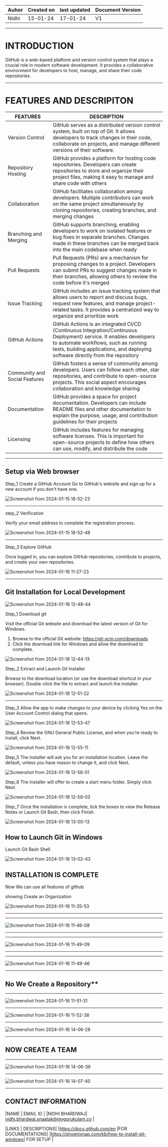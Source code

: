 | Auhor | Created on |last updated| Document Version |
| ----- | -----------| -----------|------------------
| Nidhi | 15-01-24   | 17-01-24           |  V1       

***
# INTRODUCTION
GitHub is a web-based platform and version control system that plays a crucial role in modern software development. It provides a collaborative environment for developers to host, manage, and share their code repositories. 

***

# FEATURES AND DESCRIPITON

|FEATURES |DESCRIPTION|
|---------|------------|
| Version Control| GitHub serves as a distributed version control system, built on top of Git. It allows developers to track changes in their code, collaborate on projects, and manage different versions of their software.|
|Repository Hosting|GitHub provides a platform for hosting code repositories. Developers can create repositories to store and organize their project files, making it easy to manage and share code with others|
|Collaboration|GitHub facilitates collaboration among developers. Multiple contributors can work on the same project simultaneously by cloning repositories, creating branches, and merging changes|
|Branching and Merging|GitHub supports branching, enabling developers to work on isolated features or bug fixes in separate branches. Changes made in these branches can be merged back into the main codebase when ready|
|Pull Requests|Pull Requests (PRs) are a mechanism for proposing changes to a project. Developers can submit PRs to suggest changes made in their branches, allowing others to review the code before it's merged|
|Issue Tracking|GitHub includes an issue tracking system that allows users to report and discuss bugs, request new features, and manage project-related tasks. It provides a centralized way to organize and prioritize work|
|GitHub Actions|GitHub Actions is an integrated CI/CD (Continuous Integration/Continuous Deployment) service. It enables developers to automate workflows, such as running tests, building applications, and deploying software directly from the repository|
|Community and Social Features|GitHub fosters a sense of community among developers. Users can follow each other, star repositories, and contribute to open-source projects. This social aspect encourages collaboration and knowledge sharing|
|Documentation|GitHub provides a space for project documentation. Developers can include README files and other documentation to explain the purpose, usage, and contribution guidelines for their projects|
|Licensing|GitHub includes features for managing software licenses. This is important for open-source projects to define how others can use, modify, and distribute the code|

***

## Setup via Web browser

Step_1 Create a GitHub Account
Go to GitHub's website and sign up for a new account if you don't have one.

![Screenshot from 2024-01-15 18-52-23](https://github.com/avengers-p7/Documentation/assets/156644891/9bb7f8b4-3d71-41c3-aaf6-b347e3fb50d0)

***

step_2 Verification

Verify your email address to complete the registration process.

![Screenshot from 2024-01-15 18-52-48](https://github.com/avengers-p7/Documentation/assets/156644891/905779c6-5dfe-45d2-9c57-0ed8cad33063)

***

Step_3 Explore GitHub

Once logged in, you can explore GitHub repositories, contribute to projects, and create your own repositories.

![Screenshot from 2024-01-16 11-27-23](https://github.com/avengers-p7/Documentation/assets/156644891/57f2017b-f91a-4e03-9a13-b127543d9d5c)

***

## Git Installation for Local Development

![Screenshot from 2024-01-18 12-48-44](https://github.com/avengers-p7/Documentation/assets/156644891/231eaf1d-1c82-4824-8de9-e9d6f70e0817)


Step_1 Download git

Visit the official Git website and download the latest version of Git for Windows.

1. Browse to the official Git website: https://git-scm.com/downloads
2. Click the download link for Windows and allow the download to complete.

![Screenshot from 2024-01-18 12-44-13](https://github.com/avengers-p7/Documentation/assets/156644891/79a94c27-acc0-4685-9d8f-76b20368ed7a)

 

Step_2 Extract and Launch Git Installer

Browse to the download location (or use the download shortcut in your browser). Double-click the file to extract and launch the installer.

![Screenshot from 2024-01-18 12-51-22](https://github.com/avengers-p7/Documentation/assets/156644891/8aeeaafb-17f0-4ebb-9d05-42fad1e2619c)


***

Step_3 Allow the app to make changes to your device by clicking Yes on the User Account Control dialog that opens.

![Screenshot from 2024-01-18 12-53-47](https://github.com/avengers-p7/Documentation/assets/156644891/355f65dc-be35-43a5-a3d6-9e7284451e09)


Step_4 Review the GNU General Public License, and when you’re ready to install, click Next.

![Screenshot from 2024-01-18 12-55-11](https://github.com/avengers-p7/Documentation/assets/156644891/0631f84e-db7b-48ca-a87a-f13989d02f59)

Step_5 The installer will ask you for an installation location. Leave the default, unless you have reason to change it, and click Next.

![Screenshot from 2024-01-18 12-58-01](https://github.com/avengers-p7/Documentation/assets/156644891/0e834467-efcd-49c5-9b4f-5a4171f6dfc4)

Step_6 The installer will offer to create a start menu folder. Simply click Next.

![Screenshot from 2024-01-18 12-59-03](https://github.com/avengers-p7/Documentation/assets/156644891/87dafc1d-3ad5-4255-a844-3eb89676d786)


Step_7 Once the installation is complete, tick the boxes to view the Release Notes or Launch Git Bash, then click Finish.

![Screenshot from 2024-01-18 13-00-13](https://github.com/avengers-p7/Documentation/assets/156644891/e5b156c2-0348-49ed-a443-4233cb232ae5)


## How to Launch Git in Windows


Launch Git Bash Shell

![Screenshot from 2024-01-18 13-02-43](https://github.com/avengers-p7/Documentation/assets/156644891/77213765-cc04-4f5a-b9a5-402aea681a67)


## INSTALLATION IS COMPLETE 

Now We can use all features of github 

showing Create an Organization


![Screenshot from 2024-01-16 11-35-53](https://github.com/avengers-p7/Documentation/assets/156644891/7644efd9-7d0b-44a3-a509-54d9ee14f811)


***
***

![Screenshot from 2024-01-16 11-46-08](https://github.com/avengers-p7/Documentation/assets/156644891/9be801f3-155e-434a-8dfb-3e67180ab9df)

***
***


![Screenshot from 2024-01-16 11-49-09](https://github.com/avengers-p7/Documentation/assets/156644891/559e5207-5c21-461d-b27d-dba31caa0e12)

***
***

![Screenshot from 2024-01-16 11-49-46](https://github.com/avengers-p7/Documentation/assets/156644891/3b22f335-68b1-4ac9-844c-12e547890994)

***

## No We Create a Repository**

***

![Screenshot from 2024-01-16 11-51-31](https://github.com/avengers-p7/Documentation/assets/156644891/913f8f43-f11c-49c8-93de-c704f92bb4ea)

***

![Screenshot from 2024-01-16 11-52-38](https://github.com/avengers-p7/Documentation/assets/156644891/0f8d3b52-5233-4dcf-ae1b-94ef9e88ad20)

***

![Screenshot from 2024-01-16 14-06-28](https://github.com/avengers-p7/Documentation/assets/156644891/bd5c8a7a-5eb6-4594-adfd-a73ceb58e047)

***

## NOW CREATE A TEAM 

***
![Screenshot from 2024-01-16 14-06-39](https://github.com/avengers-p7/Documentation/assets/156644891/2cb91edd-6eae-466c-bd97-508ea25173fc)


***

![Screenshot from 2024-01-16 14-07-40](https://github.com/avengers-p7/Documentation/assets/156644891/252d3950-1977-4e6a-83d3-7cb437476fc8)


***


## CONTACT INFORMATION 
|NAME | EMAIL ID |
|NIDHI BHARDWAJ| nidhi.bhardwaj.snaatak@mygurukulam.co |


|LINKS | DESCRIPTIONS|
|https://docs.github.com/en |FOR DOCUMENTATIONS|
|https://phoenixnap.com/kb/how-to-install-git-windows| FOR SETUP |








